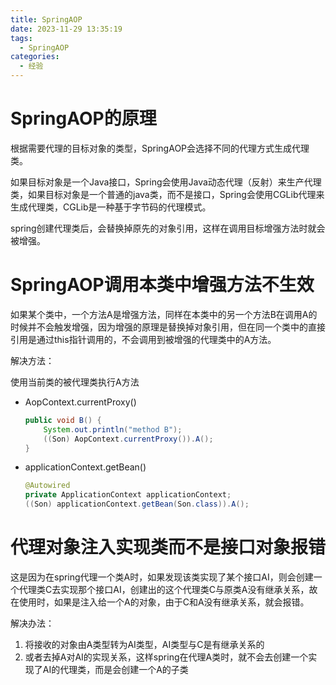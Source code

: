 ```yaml
---
title: SpringAOP
date: 2023-11-29 13:35:19
tags:
  - SpringAOP
categories:
  - 经验
---
```


# SpringAOP的原理

根据需要代理的目标对象的类型，SpringAOP会选择不同的代理方式生成代理类。

如果目标对象是一个Java接口，Spring会使用Java动态代理（反射）来生产代理类，如果目标对象是一个普通的java类，而不是接口，Spring会使用CGLib代理来生成代理类，CGLib是一种基于字节码的代理模式。

spring创建代理类后，会替换掉原先的对象引用，这样在调用目标增强方法时就会被增强。

# SpringAOP调用本类中增强方法不生效

如果某个类中，一个方法A是增强方法，同样在本类中的另一个方法B在调用A的时候并不会触发增强，因为增强的原理是替换掉对象引用，但在同一个类中的直接引用是通过this指针调用的，不会调用到被增强的代理类中的A方法。

解决方法：

使用当前类的被代理类执行A方法

-  AopContext.currentProxy()

    ```java
    public void B() {
        System.out.println("method B");
        ((Son) AopContext.currentProxy()).A();
    }
    ```

- applicationContext.getBean()

    ```java
    @Autowired
    private ApplicationContext applicationContext;
    ((Son) applicationContext.getBean(Son.class)).A();
    ```

# 代理对象注入实现类而不是接口对象报错

这是因为在spring代理一个类A时，如果发现该类实现了某个接口AI，则会创建一个代理类C去实现那个接口AI，创建出的这个代理类C与原类A没有继承关系，故在使用时，如果是注入给一个A的对象，由于C和A没有继承关系，就会报错。

解决办法：

1. 将接收的对象由A类型转为AI类型，AI类型与C是有继承关系的
2. 或者去掉A对AI的实现关系，这样spring在代理A类时，就不会去创建一个实现了AI的代理类，而是会创建一个A的子类

